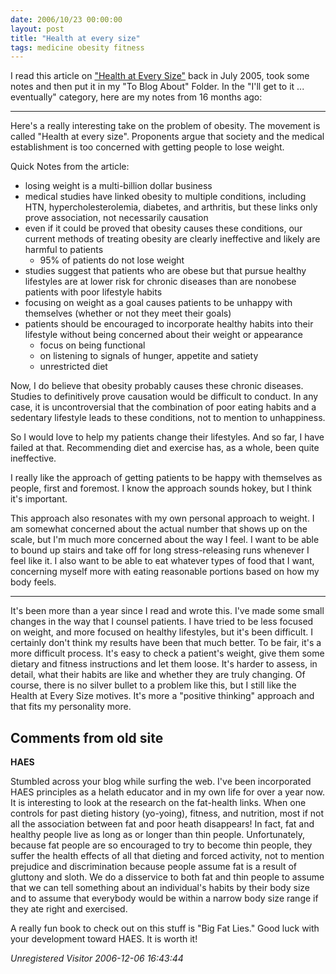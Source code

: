 ```yaml
---
date: 2006/10/23 00:00:00
layout: post
title: "Health at every size"
tags: medicine obesity fitness
---
```


I read this article on ["Health at Every Size"](http://www.medscape.com/viewarticle/506299) back in July 2005, took some notes and then put it in my "To Blog About" Folder. In the "I'll get to it ... eventually" category, here are my notes from 16 months ago: 

----

Here's a really interesting take on the problem of obesity. The movement is called "Health at every size". Proponents argue that society and the medical establishment is too concerned with getting people to lose weight.

Quick Notes from the article:

- losing weight is a multi-billion dollar business
- medical studies have linked obesity to multiple conditions, including HTN, hypercholesterolemia, diabetes, and arthritis, but these links only prove association, not necessarily causation
- even if it could be proved that obesity causes these conditions, our current methods of treating obesity are clearly ineffective and likely are harmful to patients
     - 95% of patients do not lose weight
- studies suggest that patients who are obese but that pursue healthy lifestyles are at lower risk for chronic diseases than are nonobese patients with poor lifestyle habits
- focusing on weight as a goal causes patients to be unhappy with themselves (whether or not they meet their goals)
- patients should be encouraged to incorporate healthy habits into their lifestyle without being concerned about their weight or appearance
     - focus on being functional
     - on listening to signals of hunger, appetite and satiety
     - unrestricted diet

Now, I do believe that obesity probably causes these chronic diseases. Studies to definitively prove causation would be difficult to conduct. In any case, it is uncontroversial that the combination of poor eating habits and a sedentary lifestyle leads to these conditions, not to mention to unhappiness.

So I would love to help my patients change their lifestyles. And so far, I have failed at that. Recommending diet and exercise has, as a whole, been quite ineffective.

I really like the approach of getting patients to be happy with themselves as people, first and foremost. I know the approach sounds hokey, but I think it's important.

This approach also resonates with my own personal approach to weight. I am somewhat concerned about the actual number that shows up on the scale, but I'm much more concerned about the way I feel. I want to be able to bound up stairs and take off for long stress-releasing runs whenever I feel like it. I also want to be able to eat whatever types of food that I want, concerning myself more with eating reasonable portions based on how my body feels.

--------

It's been more than a year since I read and wrote this. I've made some
small changes in the way that I counsel patients. I have tried to be
less focused on weight, and more focused on healthy lifestyles, but
it's been difficult. I certainly don't think my results have been that
much better. To be fair, it's a more difficult process. It's easy to
check a patient's weight, give them some dietary and fitness
instructions and let them loose. It's harder to assess, in detail,
what their habits are like and whether they are truly changing.  Of
course, there is no silver bullet to a problem like this, but I still
like the Health at Every Size motives. It's more a "positive thinking"
approach and that fits my personality more.

<div id="comment-box">
<h2>Comments from old site</h2>

<div class="one-comment">
<p><b>HAES</b></p>
<p>
Stumbled across your blog while surfing the web.  I've been
incorporated HAES principles as a helath educator and in my own life
for over a year now.  It is interesting to look at the research on the
fat-health links.  When one controls for past dieting history
(yo-yoing), fitness, and nutrition, most if not all the association
between fat and poor heath disappears!  In fact, fat and healthy
people live as long as or longer than thin people.  Unfortunately,
because fat people are so encouraged to try to become thin people,
they suffer the health effects of all that dieting and forced
activity, not to mention prejudice and discrimination because people
assume fat is a result of gluttony and sloth.  We do a disservice to
both fat and thin people to assume that we can tell something about an
individual's habits by their body size and to assume that everybody
would be within a narrow body size range if they ate right and
exercised.
</p>
<p>
A really fun book to check out on this stuff is "Big Fat Lies."  Good
luck with your development toward HAES.  It is worth it!
</p>
<address class="signature">
<span class="author">Unregistered Visitor</span>
<span class="date">2006-12-06 16:43:44</span>
</address>
</div>

</div>
